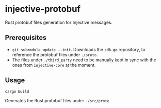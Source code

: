 # injective-protobuf

Rust protobuf files generation for Injective messages.

## Prerequisites

- `git submodule update --init`. Downloads the `sdk-go` repository, to reference the protobuf files under `./proto`.
- The files under `./third_party` need to be manually kept in sync with the ones from `injective-core` at the moment.

## Usage

`cargo build`

Generates the Rust protobuf files under `./src/proto`.
